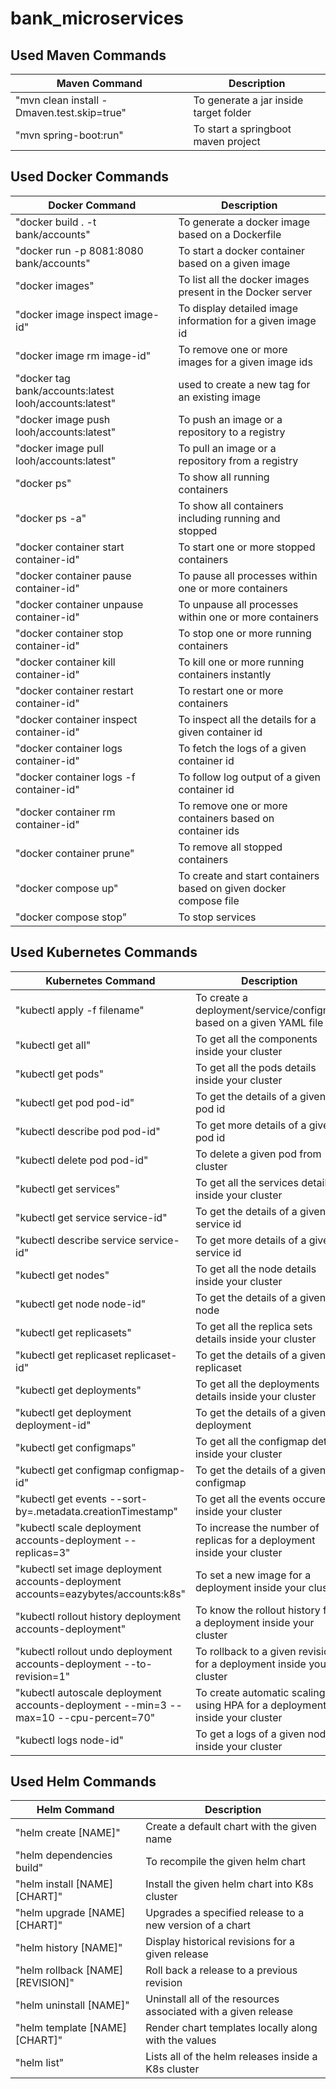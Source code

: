 # bank_microservices


## Used Maven Commands

|     Maven Command       |     Description          |
| ------------- | ------------- |
| "mvn clean install -Dmaven.test.skip=true" | To generate a jar inside target folder |
| "mvn spring-boot:run" | To start a springboot maven project |

## Used Docker Commands

|     Docker Command       |     Description          |
| ------------- | ------------- |
| "docker build . -t bank/accounts" | To generate a docker image based on a Dockerfile |
| "docker run  -p 8081:8080 bank/accounts" | To start a docker container based on a given image |
| "docker images" | To list all the docker images present in the Docker server |
| "docker image inspect image-id" | To display detailed image information for a given image id |
| "docker image rm image-id" | To remove one or more images for a given image ids |
  "docker tag bank/accounts:latest looh/accounts:latest" |used to create a new tag for an existing image|
| "docker image push looh/accounts:latest" | To push an image or a repository to a registry |
| "docker image pull looh/accounts:latest" | To pull an image or a repository from a registry |
| "docker ps" | To show all running containers |
| "docker ps -a" | To show all containers including running and stopped |
| "docker container start container-id" | To start one or more stopped containers |
| "docker container pause container-id" | To pause all processes within one or more containers |
| "docker container unpause container-id" | To unpause all processes within one or more containers |
| "docker container stop container-id" | To stop one or more running containers |
| "docker container kill container-id" | To kill one or more running containers instantly |
| "docker container restart container-id" | To restart one or more containers |
| "docker container inspect container-id" | To inspect all the details for a given container id |
| "docker container logs container-id" | To fetch the logs of a given container id |
| "docker container logs -f container-id" | To follow log output of a given container id |
| "docker container rm container-id" | To remove one or more containers based on container ids |
| "docker container prune" | To remove all stopped containers |
| "docker compose up" | To create and start containers based on given docker compose file |
| "docker compose stop" | To stop services |

## Used Kubernetes Commands

|     Kubernetes Command       |     Description          |
| ------------- | ------------- |
| "kubectl apply -f filename" | To create a deployment/service/configmap based on a given YAML file |
| "kubectl get all" | To get all the components inside your cluster |
| "kubectl get pods" | To get all the pods details inside your cluster |
| "kubectl get pod pod-id" | To get the details of a given pod id |
| "kubectl describe pod pod-id" | To get more details of a given pod id |
| "kubectl delete pod pod-id" | To delete a given pod from cluster |
| "kubectl get services" | To get all the services details inside your cluster |
| "kubectl get service service-id" | To get the details of a given service id |
| "kubectl describe service service-id" | To get more details of a given service id |
| "kubectl get nodes" | To get all the node details inside your cluster |
| "kubectl get node node-id" | To get the details of a given node |
| "kubectl get replicasets" | To get all the replica sets details inside your cluster |
| "kubectl get replicaset replicaset-id" | To get the details of a given replicaset |
| "kubectl get deployments" | To get all the deployments details inside your cluster |
| "kubectl get deployment deployment-id" | To get the details of a given deployment |
| "kubectl get configmaps" | To get all the configmap details inside your cluster |
| "kubectl get configmap configmap-id" | To get the details of a given configmap |
| "kubectl get events --sort-by=.metadata.creationTimestamp" | To get all the events occured inside your cluster |
| "kubectl scale deployment accounts-deployment --replicas=3" | To increase the number of replicas for a deployment inside your cluster |
| "kubectl set image deployment accounts-deployment accounts=eazybytes/accounts:k8s" | To set a new image for a deployment inside your cluster |
| "kubectl rollout history deployment accounts-deployment" | To know the rollout history for a deployment inside your cluster |
| "kubectl rollout undo deployment accounts-deployment --to-revision=1" | To rollback to a given revision for a deployment inside your cluster |
| "kubectl autoscale deployment accounts-deployment --min=3 --max=10 --cpu-percent=70" | To create automatic scaling using HPA for a deployment inside your cluster |
| "kubectl logs node-id" | To get a logs of a given node inside your cluster |

## Used Helm Commands

|     Helm Command       |     Description          |
| ------------- | ------------- |
| "helm create [NAME]" | Create a default chart with the given name |
| "helm dependencies build" | To recompile the given helm chart |
| "helm install [NAME] [CHART]" | Install the given helm chart into K8s cluster |
| "helm upgrade [NAME] [CHART]" | Upgrades a specified release to a new version of a chart |
| "helm history [NAME]" | Display historical revisions for a given release |
| "helm rollback [NAME] [REVISION]" | Roll back a release to a previous revision |
| "helm uninstall [NAME]" | Uninstall all of the resources associated with a given release |
| "helm template [NAME] [CHART]" | Render chart templates locally along with the values |
| "helm list" | Lists all of the helm releases inside a K8s cluster |

